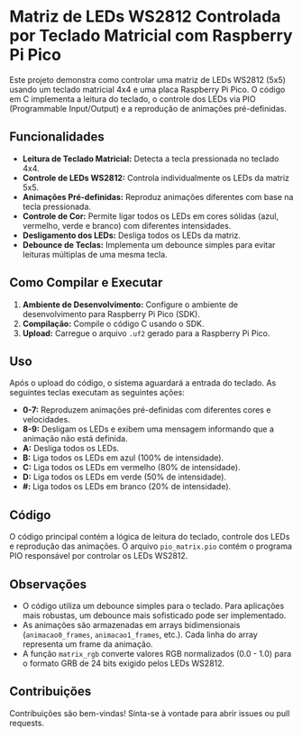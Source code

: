 # Matriz de LEDs WS2812 Controlada por Teclado Matricial com Raspberry Pi Pico

Este projeto demonstra como controlar uma matriz de LEDs WS2812 (5x5) usando um teclado matricial 4x4 e uma placa Raspberry Pi Pico. O código em C implementa a leitura do teclado, o controle dos LEDs via PIO (Programmable Input/Output) e a reprodução de animações pré-definidas.

## Funcionalidades

*   **Leitura de Teclado Matricial:** Detecta a tecla pressionada no teclado 4x4.
*   **Controle de LEDs WS2812:** Controla individualmente os LEDs da matriz 5x5.
*   **Animações Pré-definidas:** Reproduz animações diferentes com base na tecla pressionada.
*   **Controle de Cor:** Permite ligar todos os LEDs em cores sólidas (azul, vermelho, verde e branco) com diferentes intensidades.
*   **Desligamento dos LEDs:** Desliga todos os LEDs da matriz.
*   **Debounce de Teclas:** Implementa um debounce simples para evitar leituras múltiplas de uma mesma tecla.

## Como Compilar e Executar

1.  **Ambiente de Desenvolvimento:** Configure o ambiente de desenvolvimento para Raspberry Pi Pico (SDK).
2.  **Compilação:** Compile o código C usando o SDK.
3.  **Upload:** Carregue o arquivo `.uf2` gerado para a Raspberry Pi Pico.

## Uso

Após o upload do código, o sistema aguardará a entrada do teclado. As seguintes teclas executam as seguintes ações:

*   **0-7:** Reproduzem animações pré-definidas com diferentes cores e velocidades.
*   **8-9:** Desligam os LEDs e exibem uma mensagem informando que a animação não está definida.
*   **A:** Desliga todos os LEDs.
*   **B:** Liga todos os LEDs em azul (100% de intensidade).
*   **C:** Liga todos os LEDs em vermelho (80% de intensidade).
*   **D:** Liga todos os LEDs em verde (50% de intensidade).
*   **#:** Liga todos os LEDs em branco (20% de intensidade).

## Código

O código principal contém a lógica de leitura do teclado, controle dos LEDs e reprodução das animações. O arquivo `pio_matrix.pio` contém o programa PIO responsável por controlar os LEDs WS2812.

## Observações

*   O código utiliza um debounce simples para o teclado. Para aplicações mais robustas, um debounce mais sofisticado pode ser implementado.
*   As animações são armazenadas em arrays bidimensionais (`animacao0_frames`, `animacao1_frames`, etc.). Cada linha do array representa um frame da animação.
*   A função `matrix_rgb` converte valores RGB normalizados (0.0 - 1.0) para o formato GRB de 24 bits exigido pelos LEDs WS2812.

## Contribuições

Contribuições são bem-vindas! Sinta-se à vontade para abrir issues ou pull requests.
